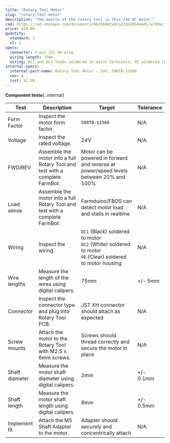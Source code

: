 ```yaml
---
title: "Rotary Tool Motor"
slug: "rotary-tool-motor"
description: "The muscle of the rotary tool is this 24V DC motor."
cad: https://cad.onshape.com/documents/6626b842adca229e69544ad1/w/89ac2637f82d915f22c2bcd0/e/bbca4b87cc7553f8834ae22c?renderMode=0&uiState=625506e41ad350015b485f65
price: $15.00
quantity:
  standard: 1
  xl: 1
specs:
  connector: 3-pin JST XH plug
  wiring length: 75mm
  wiring: DC1 and DC2 leads soldered to motor terminals, PE soldered to motor housing
internal-specs:
  internal-part-name: Rotary Tool Motor - 24V, 500TB-12560
  rev: A
  cost: $1.90
---
```


**Component tests**{:.internal}

|Test         |Description  |Target       |Tolerance    |
|-------------|-------------|-------------|-------------|
|Form Factor  |Inspect the motor form factor.|`500TB-12560`|N/A
|Voltage      |Inspect the rated voltage.|24V|N/A
|FWD/REV      |Assemble the motor into a full Rotary Tool and test with a complete FarmBot.|Motor can be powered in forward and reverse at power/speed levels between 20% and 100%|N/A
|Load sense   |Assemble the motor into a full Rotary Tool and test with a complete FarmBot.|Farmduino/FBOS can detect motor load and stalls in realtime|N/A
|Wiring       |Inspect the wiring.|`DC1` (Black) soldered to motor<br>`DC2` (White) soldered to motor<br>`PE` (Clear) soldered to motor housing|N/A
|Wire lengths |Measure the length of the wires using digital calipers.|75mm|+/- 5mm
|Connector    |Inspect the connector type and plug into Rotary Tool PCB.|JST XH connector should attach as expected|N/A
|Screw mounts |Attach the motor to the Rotary Tool with M2.5 x 6mm screws.|Screws should thread correctly and secure the motor in place|N/A
|Shaft diameter|Measure the motor shaft diameter using digital calipers.|2mm|+/- 0.1mm
|Shaft length |Measure the motor shaft length using digital calipers.|8mm|+/- 0.5mm
|Implement fit|Attach the M5 Shaft Adapter to the motor.|Adapter should securely and concentrically attach|N/A
